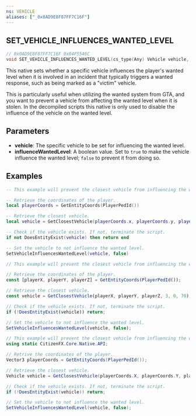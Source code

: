 ```yaml
---
ns: VEHICLE
aliases: ["_0x0AD9E8F87FF7C16F"]
---
```

## SET_VEHICLE_INFLUENCES_WANTED_LEVEL

```c
// 0x0AD9E8F87FF7C16F 0x04F5546C
void SET_VEHICLE_INFLUENCES_WANTED_LEVEL(cs_type(Any) Vehicle vehicle, BOOL influenceWantedLevel);
```

This native sets whether a specific vehicle influences the player's wanted level when it is involved in an incident that typically triggers a wanted response, such as being marked as a "victim" vehicle.

This is particularly useful when utilizing the wanted system from GTA, and you want to prevent a vehicle from affecting the wanted level when it is stolen. In the decompiled scripts this native is only used to disable the influence of the vehicle on the wanted level.

## Parameters
* **vehicle**: The specific vehicle to be set for influencing the wanted level.
* **influenceWantedLevel**: A boolean value. Set to `true` to make the vehicle influence the wanted level; `false` to prevent it from doing so.


## Examples
```lua
-- This example will prevent the closest vehicle from influencing the wanted level.

-- Retrieve the coordinates of the player.
local playerCoords = GetEntityCoords(PlayerPedId())

-- Retrieve the closest vehicle.
local vehicle = GetClosestVehicle(playerCoords.x, playerCoords.y, playerCoords.z, 3, 0, 70)

-- Check if the vehicle exists. If not, terminate the script.
if not DoesEntityExist(vehicle) then return end

-- Set the vehicle to not influence the wanted level.
SetVehicleInfluencesWantedLevel(vehicle, false)
```

```js
// This example will prevent the closest vehicle from influencing the wanted level.

// Retrieve the coordinates of the player.
const [playerX, playerY, playerZ] = GetEntityCoords(PlayerPedId());

// Retrieve the closest vehicle.
const vehicle = GetClosestVehicle(playerX, playerY, playerZ, 3, 0, 70)

// Check if the vehicle exists. If not, terminate the script.
if (!DoesEntityExist(vehicle)) return;

// Set the vehicle to not influence the wanted level.
SetVehicleInfluencesWantedLevel(vehicle, false);
```

```cs
// This example will prevent the closest vehicle from influencing the wanted level.
using static CitizenFX.Core.Native.API;

// Retrive the coordinates of the player.
Vector3 playerCoords = GetEntityCoords(PlayerPedId());

// Retrieve the closest vehicle.
Vehicle vehicle = GetClosestVehicle(playerCoords.X, playerCoords.Y, playerCoords.Z, 3, 0, 70);

// Check if the vehicle exists. If not, terminate the script.
if (!DoesEntityExist(vehicle)) return;

// Set the vehicle to not influence the wanted level.
SetVehicleInfluencesWantedLevel(vehicle, false);
```